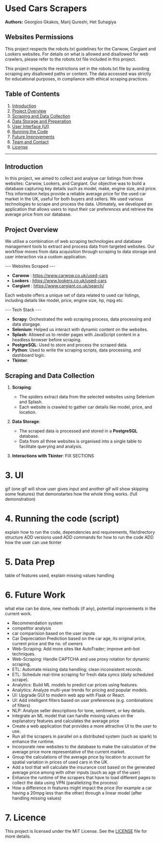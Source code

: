 # Used Cars Scrapers
**Authors:**   Georgios Gkakos, Marij Qureshi, Het Suhagiya

## Websites Permissions

This project respects the robots.txt guidelines for the Carwow, Cargiant and Lookers websites. For details on what is allowed and disallowed for web crawlers, please refer to the robots.txt file included in this project.

This project respects the restrictions set in the robots.txt file by avoiding scraping any disallowed paths or content. The data accessed was strictly for educational purposes, in compliance with ethical scraping practices.

## Table of Contents

1. [Introduction](#Introduction)  
2. [Project Overview](#project-overview)   
3. [Scraping and Data Collection](#scraping-and-data-collection)  
4. [Data Storage and Preperation](#data-storage-and-management)  
5. [User Interface (UI)](#user-interface-(ui))  
6. [Running the Code](#running-the-code)  
7. [Future Improvements](#future-improvements)  
8. [Team and Contact](#team-and-contact)
9. [License](#license)

---

## Introduction

In this project, we aimed to collect and analyse car listings from three websites: Carwow, Lookers, and Cargiant. Our objective was to build a database capturing key details such as model, make, engine size, and price. This information helps provide a reliable average price for the used car market in the UK, useful for both buyers and sellers. We used various technologies to scrape and process the data. Ultimately, we developed an application that allows users to input their car preferences and retrieve the average price from our database.

## Project Overview

We utilise a combination of web scraping technologies and database management tools to extract and process data from targeted websites. Our workflow moves from data acquisition through scraping to data storage and user interaction via a custom application.

--- Websites Scraped ---

-  **Carwow** : https://www.carwow.co.uk/used-cars
-  **Lookers** : https://www.lookers.co.uk/used-cars
-  **Cargiant** : https://www.cargiant.co.uk/search/

Each website offers a unique set of data related to used car listings, including details like model, price, engine size, hp, mpg etc.

--- Tech Stack ---

- **Scrapy**:  Orchestrated the web scraping process, data processing and data storgage.
- **Selenium**: Helped us interact with dynamic content on the websites.
- **Splash**:  Allowed us to render pages with JavaScript content in a headless browser before scraping.
- **PostgreSQL**:  Used to store and process the scraped data.
- **Python**:  Used to write the scraping scripts, data processing, and dashboard logic.
- **Tkinter**: 

## Scraping and Data Collection

1. **Scraping**: 
   - The spiders extract data from the selected websites using Selenium and Splash.
   - Each website is crawled to gather car details like model, price, and location.

2. **Data Storage**:
   - The scraped data is processed and stored in a **PostgreSQL** database.
   - Data from all three websites is organised into a single table to facilitate querying and analysis.

3. **Interactions with Tkinter**: FIX SECTIONS

# 3. UI
gif (one gif will show user gives input and another gif will show skipping some features) that demonstartes how the whole thing works. (full demonstration)



# 4. Running the code (script)
explain how to run the code, dependencies and requirements, file/directory structure
ADD versions used 
ADD commands for how to run the code
ADD how the user can use tkinter





# 5. Data Prep
table of features used, explain missing values handling 

# 6. Future Work
what else can be done, new methods (if any), potential improvements in the current work.

- Recommendation system
- competitor analysis
- car comparision based on the user inputs
- Car Depreciation Prediction based on the car age, its original price, current price and the no. of owners
- Web-Scraping: Add more sites like AutoTrader; improve anti-bot techniques.
- Web-Scraping: Handle CAPTCHA and use proxy rotation for dynamic scraping.
- ETL: Automate missing data handling; clean inconsistent records.
- ETL: Schedule real-time scraping for fresh data syncs (daily scheduled scrape).
- Analytics: Build ML models to predict car prices using features.
- Analytics: Analyze multi-year trends for pricing and popular models.
- UI: Upgrade GUI to modern web app with Flask or React.
- UI: Add intelligent filters based on user preferences (e.g. combinations of filters)
- NLP: Analyze seller descriptions for tone, sentiment, or key details.
- ⁠Integrate an ML model that can handle missing values on the explanatory features and calculates the average price
- ⁠Create a web application that provides a more attractive UI to the user to use.
- ⁠Run all the scrapers in parallel on a distributed system (such as spark) to enhance the runtime.
- ⁠Incorporate new websites to the database to make the calculation of the average price more representative of the current market.
- ⁠Group the calculations of the average price by location to account for spatial variation in prices of used cars in the UK.
- ⁠Add a tool that will calculate the insurance cost based on the generated average price among with other inputs (such as age of the user)
- ⁠Enhance the runtime of the scrapers that have to load different pages to collect the data using VPN (parallelizing the process)
- ⁠How a difference in features might impact the price (for example a car having a 20mpg less than the other) through a linear model (after handling missing values)

# 7. Licence
This project is licensed under the MIT License. See the [LICENSE](License) file for more details.

